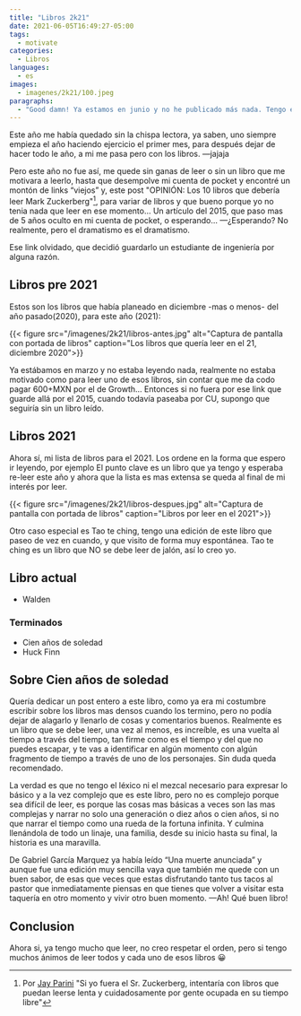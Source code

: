 ```yaml
---
title: "Libros 2k21"
date: 2021-06-05T16:49:27-05:00
tags:
  - motivate
categories:
  - Libros
languages:
  - es
images:
  - imagenes/2k21/100.jpeg
paragraphs:
  - "Good damn! Ya estamos en junio y no he publicado más nada. Tengo el interés de escribir con mayor constancia pero no el compromiso, evidentemente."
---
```


Este año me había quedado sin la chispa lectora, ya saben, uno siempre empieza el año haciendo ejercicio el primer mes, para después dejar de hacer todo le año, a mi me pasa pero con los libros. —jajaja

Pero este año no fue así, me quede sin ganas de leer o sin un libro que me motivara a leerlo, hasta que desempolve mi cuenta de pocket y encontré un montón de links “viejos” y, este post "OPINIÓN: Los 10 libros que debería leer Mark Zuckerberg"[^1], para variar de libros y que bueno porque yo no tenia nada que leer en ese momento... Un artículo del 2015, que paso mas de 5 años oculto en mi cuenta de pocket, o esperando... —¿Esperando? No realmente, pero el dramatismo es el dramatismo.

Ese link olvidado, que decidió guardarlo un estudiante de ingeniería por alguna razón.

## Libros pre 2021

Estos son los libros que había planeado en diciembre -mas o menos- del año pasado(2020), para este año (2021):

{{< figure src="/imagenes/2k21/libros-antes.jpg" alt="Captura de pantalla con portada de libros" caption="Los libros que quería leer en el 21, diciembre 2020">}}

Ya estábamos en marzo y no estaba leyendo nada, realmente no estaba motivado como para leer uno de esos libros, sin contar que me da codo pagar 600+MXN por el de Growth…
Entonces si no fuera por ese link que guarde allá por el 2015, cuando todavía paseaba por CU, supongo que seguiría sin un libro leído.

## Libros 2021

Ahora sí, mi lista de libros para el 2021. Los ordene en la forma que espero ir leyendo, por ejemplo El punto clave es un libro que ya tengo y esperaba re-leer este año y ahora que la lista es mas extensa se queda al final de mi interés por leer.

{{< figure src="/imagenes/2k21/libros-despues.jpg" alt="Captura de pantalla con portada de libros" caption="Libros por leer en el 2021">}}

Otro caso especial es Tao te ching, tengo una edición de este libro que paseo de vez en cuando, y que visito de forma muy espontánea. Tao te ching es un libro que NO se debe leer de jalón, así lo creo yo.

## Libro actual

- Walden

### Terminados

- ‎Cien años de soledad
- Huck Finn

## Sobre Cien años de soledad

Quería dedicar un post entero a este libro, como ya era mi costumbre escribir sobre los libros mas densos cuando los termino, pero no podía dejar de alagarlo y llenarlo de cosas y comentarios buenos. Realmente es un libro que se debe leer, una vez al menos, es increíble, es una vuelta al tiempo a través del tiempo, tan firme como es el tiempo y del que no puedes escapar, y te vas a identificar en algún momento con algún fragmento de tiempo a través de uno de los personajes. Sin duda queda recomendado.

La verdad es que no tengo el léxico ni el mezcal necesario para expresar lo básico y a la vez complejo que es este libro, pero no es complejo porque sea difícil de leer, es porque las cosas mas básicas a veces son las mas complejas y narrar no solo una generación o diez años o cien años, si no que narrar el tiempo como una rueda de la fortuna infinita. Y culmina llenándola de todo un linaje, una familia, desde su inicio hasta su final, la historia es una maravilla.

De Gabriel García Marquez ya había leído “Una muerte anunciada” y aunque fue una edición muy sencilla vaya que también me quede con un buen sabor, de esas que veces que estas disfrutando tanto tus tacos al pastor que inmediatamente piensas en que tienes que volver a visitar esta taquería en otro momento y vivir otro buen momento. —Ah! Qué buen libro!

## Conclusion

Ahora si, ya tengo mucho que leer, no creo respetar el orden, pero si tengo muchos ánimos de leer todos y cada uno de esos libros 😀

[^1]: Por [Jay Parini](https://cnnespanol.cnn.com/2015/01/05/opinion-los-10-libros-que-deberia-leer-mark-zuckerberg) "Si yo fuera el Sr. Zuckerberg, intentaría con libros que puedan leerse lenta y cuidadosamente por gente ocupada en su tiempo libre"
